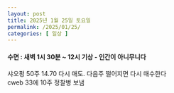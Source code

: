 ```yaml
---
layout: post
title: 2025년 1월 25일 토요일
permalink: /2025/01/25/
categories: [ 일상 ]
---
```

#### 수면 : 새벽 1시 30분 ~ 12시 기상 - 인간이 아니무니다<br/>
샤오펑 50주 14.70 다시 매도. 다음주 떨어지면 다시 매수한다<br/>
cweb 33에 10주 정찰병 보냄
